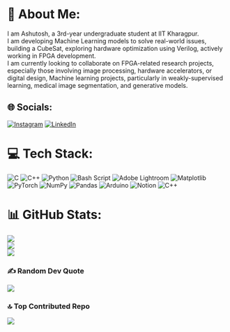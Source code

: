 # 💫 About Me:
I am Ashutosh, a 3rd-year undergraduate student at IIT Kharagpur.<br>I am developing  Machine Learning models to solve real-world issues, building a CubeSat, exploring hardware optimization using Verilog, actively working in FPGA development.<br>I am currently looking to collaborate on FPGA-related research projects, especially those involving image processing, hardware accelerators, or digital design, Machine learning projects, particularly in weakly-supervised learning, medical image segmentation, and generative models.<br>


## 🌐 Socials:
[![Instagram](https://img.shields.io/badge/Instagram-%23E4405F.svg?logo=Instagram&logoColor=white)](https://instagram.com/ashutosh_joshi03) [![LinkedIn](https://img.shields.io/badge/LinkedIn-%230077B5.svg?logo=linkedin&logoColor=white)](https://linkedin.com/in/ashutosh-joshi09) 

# 💻 Tech Stack:
![C](https://img.shields.io/badge/c-%2300599C.svg?style=for-the-badge&logo=c&logoColor=white) ![C++](https://img.shields.io/badge/c++-%2300599C.svg?style=for-the-badge&logo=c%2B%2B&logoColor=white) ![Python](https://img.shields.io/badge/python-3670A0?style=for-the-badge&logo=python&logoColor=ffdd54) ![Bash Script](https://img.shields.io/badge/bash_script-%23121011.svg?style=for-the-badge&logo=gnu-bash&logoColor=white) ![Adobe Lightroom](https://img.shields.io/badge/Adobe%20Lightroom-31A8FF.svg?style=for-the-badge&logo=Adobe%20Lightroom&logoColor=white) ![Matplotlib](https://img.shields.io/badge/Matplotlib-%23ffffff.svg?style=for-the-badge&logo=Matplotlib&logoColor=black) ![PyTorch](https://img.shields.io/badge/PyTorch-%23EE4C2C.svg?style=for-the-badge&logo=PyTorch&logoColor=white) ![NumPy](https://img.shields.io/badge/numpy-%23013243.svg?style=for-the-badge&logo=numpy&logoColor=white) ![Pandas](https://img.shields.io/badge/pandas-%23150458.svg?style=for-the-badge&logo=pandas&logoColor=white) ![Arduino](https://img.shields.io/badge/-Arduino-00979D?style=for-the-badge&logo=Arduino&logoColor=white) ![Notion](https://img.shields.io/badge/Notion-%23000000.svg?style=for-the-badge&logo=notion&logoColor=white) ![C++](https://img.shields.io/badge/c++-%2300599C.svg?style=for-the-badge&logo=c%2B%2B&logoColor=white)
# 📊 GitHub Stats:
![](https://github-readme-stats.vercel.app/api?username=AshutoshJoshi9&theme=nightowl&hide_border=true&include_all_commits=false&count_private=false)<br/>
![](https://github-readme-streak-stats.herokuapp.com/?user=AshutoshJoshi9&theme=nightowl&hide_border=true)<br/>
![](https://github-readme-stats.vercel.app/api/top-langs/?username=AshutoshJoshi9&theme=nightowl&hide_border=true&include_all_commits=false&count_private=false&layout=compact)



### ✍️ Random Dev Quote
![](https://quotes-github-readme.vercel.app/api?type=horizontal&theme=tokyonight)

### 🔝 Top Contributed Repo
![](https://github-contributor-stats.vercel.app/api?username=AshutoshJoshi9&limit=5&theme=cobalt&combine_all_yearly_contributions=true)




<!---
AshutoshJoshi9/AshutoshJoshi9 is a ✨ special ✨ repository because its `README.md` (this file) appears on your GitHub profile.
You can click the Preview link to take a look at your changes.
--->
